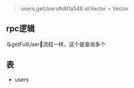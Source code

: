  > users.getUsers#d91a548 id:Vector<InputUser> = Vector<User>

 ## rpc逻辑
 
 与getFullUser流程一样，这个是查询多个

 ## 表

- users